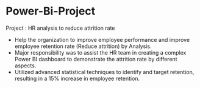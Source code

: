 # Power-Bi-Project

Project : HR analysis to reduce attrition rate

- Help the organization to improve employee performance and improve employee retention rate (Reduce attrition) by Analysis.
- Major responsibility was to assist the HR team in creating a complex Power BI dashboard to demonstrate the attrition rate by different aspects.
- Utilized advanced statistical techniques to identify and target retention, resulting in a 15% increase in employee retention.
